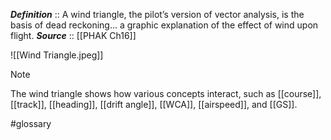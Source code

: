 ***Definition***    :: A wind triangle, the pilot’s version of vector analysis, is the basis of dead reckoning... a graphic explanation of the effect of wind upon flight.
***Source***         :: [[PHAK Ch16]]

![[Wind Triangle.jpeg]]

> [!note]
> The wind triangle shows how various concepts interact, such as [[course]], [[track]], [[heading]], [[drift angle]], [[WCA]], [[airspeed]], and [[GS]]. 

#glossary